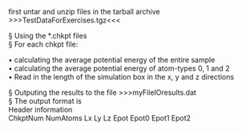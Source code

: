 first untar and unzip files in the tarball archive >>>TestDataForExercises.tgz<<<

 § Using the *.chkpt files\
 § For each chkpt file:
 
 • calculating the average potential energy of the entire sample\
 • calculating the average potential energy of atom-types 0, 1 and 2\
 • Read in the length of the simulation box in the x, y and z directions
 
 § Outputing the results to the file >>>myFileIOresults.dat\
 § The output format is\
 Header information\
 ChkptNum  NumAtoms  Lx  Ly  Lz  Epot  Epot0  Epot1  Epot2
